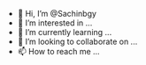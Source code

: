 - 👋 Hi, I’m @Sachinbgy
- 👀 I’m interested in ...
- 🌱 I’m currently learning ...
- 💞️ I’m looking to collaborate on ...
- 📫 How to reach me ...

<!---
Sachinbgy/Sachinbgy is a ✨ special ✨ repository because its `README.md` (this file) appears on your GitHub profile.
You can click the Preview link to take a look at your changes.
--->
